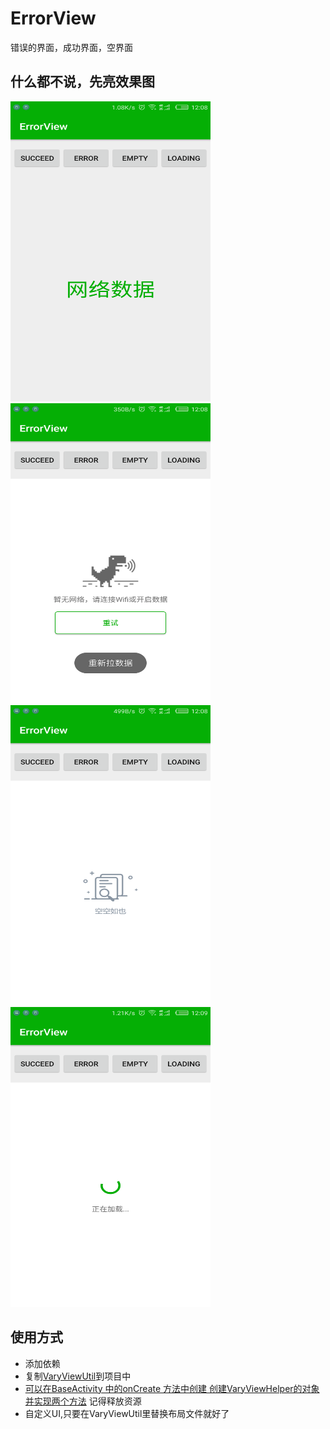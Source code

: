# ErrorView
错误的界面，成功界面，空界面


##	什么都不说，先亮效果图
<img src="image/succeed.png" width="320" height="480"><img src="image/error.png" width="320" height="480">
<img src="image/empty.png" width="320" height="480"><img src="image/loading.png" width="320" height="480">

##	使用方式

* 添加依赖
* 复制[VaryViewUtil](https://github.com/oneQuanta/ErrorView/blob/master/app/src/main/java/com/pomelo/errorview/VaryViewUtil.java)到项目中
* [可以在BaseActivity 中的onCreate 方法中创建 创建VaryViewHelper的对象并实现两个方法](https://github.com/oneQuanta/ErrorView/blob/master/app/src/main/java/com/pomelo/errorview/MainActivity.java) 记得释放资源
* 自定义UI,只要在VaryViewUtil里替换布局文件就好了